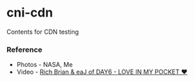# cni-cdn
Contents for CDN testing

### Reference
- Photos - NASA, Me
- Video - [Rich Brian & eaJ of DAY6 - LOVE IN MY POCKET ❤️](https://www.youtube.com/watch?v=xX9PYIIgoEA)
